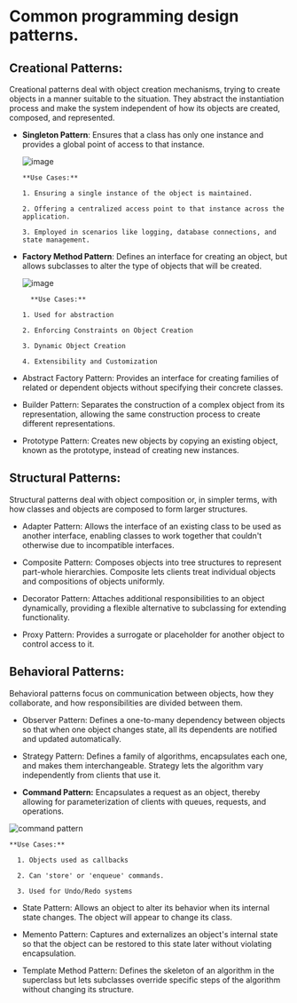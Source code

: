 # Common programming design patterns.

## Creational Patterns:
Creational patterns deal with object creation mechanisms, trying to create objects in a manner suitable to the situation. They abstract the instantiation process and make the system independent of how its objects are created, composed, and represented.

- **Singleton Pattern**: Ensures that a class has only one instance and provides a global point of access to that instance.
  
  ![image](https://github.com/Kooroshoo/Design-Patterns/assets/26629624/ce344f35-22dd-4566-a0a9-5b87b3417807)

      **Use Cases:**
  
      1. Ensuring a single instance of the object is maintained.

      2. Offering a centralized access point to that instance across the application.
  
      3. Employed in scenarios like logging, database connections, and state management.


- **Factory Method Pattern**: Defines an interface for creating an object, but allows subclasses to alter the type of objects that will be created.

  ![image](https://github.com/Kooroshoo/Design-Patterns/assets/26629624/bb8357b1-e2a6-487c-b808-041f0072e0c9)

        **Use Cases:**
  
      1. Used for abstraction

      2. Enforcing Constraints on Object Creation
  
      3. Dynamic Object Creation

      4. Extensibility and Customization


- Abstract Factory Pattern: Provides an interface for creating families of related or dependent objects without specifying their concrete classes.

- Builder Pattern: Separates the construction of a complex object from its representation, allowing the same construction process to create different representations.

- Prototype Pattern: Creates new objects by copying an existing object, known as the prototype, instead of creating new instances.
  

## Structural Patterns:
Structural patterns deal with object composition or, in simpler terms, with how classes and objects are composed to form larger structures.

- Adapter Pattern: Allows the interface of an existing class to be used as another interface, enabling classes to work together that couldn't otherwise due to incompatible interfaces.

- Composite Pattern: Composes objects into tree structures to represent part-whole hierarchies. Composite lets clients treat individual objects and compositions of objects uniformly.

- Decorator Pattern: Attaches additional responsibilities to an object dynamically, providing a flexible alternative to subclassing for extending functionality.

- Proxy Pattern: Provides a surrogate or placeholder for another object to control access to it.
  

## Behavioral Patterns:
Behavioral patterns focus on communication between objects, how they collaborate, and how responsibilities are divided between them.

- Observer Pattern: Defines a one-to-many dependency between objects so that when one object changes state, all its dependents are notified and updated automatically.

- Strategy Pattern: Defines a family of algorithms, encapsulates each one, and makes them interchangeable. Strategy lets the algorithm vary independently from clients that use it.

- **Command Pattern:** Encapsulates a request as an object, thereby allowing for parameterization of clients with queues, requests, and operations.

![command pattern](https://github.com/Kooroshoo/Design-Patterns/assets/26629624/abdb7e73-3b29-4fd8-ab88-5a4780cdbd54)

    **Use Cases:**
  
      1. Objects used as callbacks
  
      2. Can 'store' or 'enqueue' commands.
  
      3. Used for Undo/Redo systems
    
- State Pattern: Allows an object to alter its behavior when its internal state changes. The object will appear to change its class.

- Memento Pattern: Captures and externalizes an object's internal state so that the object can be restored to this state later without violating encapsulation.

- Template Method Pattern: Defines the skeleton of an algorithm in the superclass but lets subclasses override specific steps of the algorithm without changing its structure.





